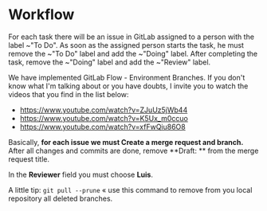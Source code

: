 # Workflow

For each task there will be an issue in GitLab assigned to a person with the label ~"To Do". As soon as the assigned person starts the task, he must remove the ~"To Do" label and add the ~"Doing" label. After completing the task, remove the ~"Doing" label and add the ~"Review" label.

We have implemented GitLab Flow - Environment Branches. If you don't know what I'm talking about or you have doubts, I invite you to watch the videos that you find in the list below:

- https://www.youtube.com/watch?v=ZJuUz5jWb44
- https://www.youtube.com/watch?v=K5Ux_m0ccuo
- https://www.youtube.com/watch?v=xfFwQiu86O8

Basically, **for each issue we must __Create a merge request and branch__.** After all changes and commits are done, remove **Draft: ** from the merge request title.

In the **Reviewer** field you must choose **Luis**.

A little tip: `git pull --prune` « use this command to remove from you local repository all deleted branches.
